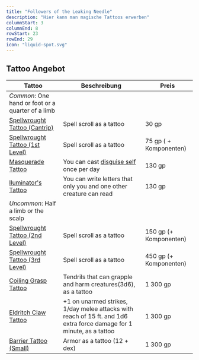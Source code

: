 ```yaml
---
title: "Followers of the Leaking Needle"
description: "Hier kann man magische Tattoos erwerben"
columnStart: 3
columnEnd: 8
rowStart: 23
rowEnd: 29
icon: "liquid-spot.svg"
---
```


## Tattoo Angebot

| Tattoo                                                                                                     | Beschreibung                                                                                                         | Preis                  |
| ---------------------------------------------------------------------------------------------------------- | -------------------------------------------------------------------------------------------------------------------- | ---------------------- |
| _Common_: One hand or foot or a quarter of a limb                                                          |                                                                                                                      |                        |
| [Spellwrought Tattoo (Cantrip)](<https://5e.tools/items.html#spellwrought%20tattoo%20(cantrip)_tce>)       | Spell scroll as a tattoo                                                                                             | 30 gp                  |
| [Spellwrought Tattoo (1st Level)](<https://5e.tools/items.html#spellwrought%20tattoo%20(1st%20level)_tce>) | Spell scroll as a tattoo                                                                                             | 75 gp ( + Komponenten) |
| [Masquerade Tattoo](https://5e.tools/items.html#masquerade%20tattoo_tce)                                   | You can cast [disguise self](https://5e.tools/spells.html#disguise%20self_phb) once per day                          | 130 gp                 |
| [Iluminator's Tattoo](https://5e.tools/items.html#illuminator's%20tattoo_tce)                              | You can write letters that only you and one other creature can read                                                  | 130 gp                 |
| _Uncommon_: Half a limb or the scalp                                                                       |                                                                                                                      |                        |
| [Spellwrought Tattoo (2nd Level)](<https://5e.tools/items.html#spellwrought%20tattoo%20(2nd%20level)_tce>) | Spell scroll as a tattoo                                                                                             | 150 gp (+ Komponenten) |
| [Spellwrought Tattoo (3rd Level)](<https://5e.tools/items.html#spellwrought%20tattoo%20(3rd%20level)_tce>) | Spell scroll as a tattoo                                                                                             | 450 gp (+ Komponenten) |
| [Coiling Grasp Tattoo](https://5e.tools/items.html#coiling%20grasp%20tattoo_tce)                           | Tendrils that can grapple and harm creatures(3d6), as a tattoo                                                       | 1 300 gp               |
| [Eldritch Claw Tattoo](https://5e.tools/items.html#eldritch%20claw%20tattoo_tce)                           | +1 on unarmed strikes, 1/day melee attacks with reach of 15 ft. and 1d6 extra force damage for 1 minute, as a tattoo | 1 300 gp               |
| [Barrier Tattoo (Small)](<https://5e.tools/items.html#barrier%20tattoo%20(small)_tce>)                     | Armor as a tattoo (12 + dex)                                                                                         | 1 300 gp               |

<!-- | _Rare_: One limb                                                                                         |                                                                                                                      |                        |
| _Very Rare_: Two limbs or the chest or upper back                                                        |                                                                                                                      |                        |
| _Legendary_: Two limbs and the torso                                                                     |                                                                                                                      |                        |
-->
